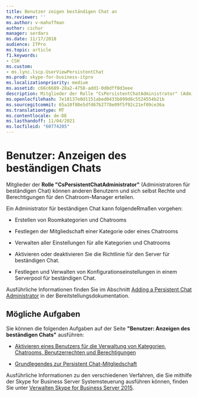 ```yaml
---
title: Benutzer zeigen beständigen Chat an
ms.reviewer: ''
ms.author: v-mahoffman
author: cichur
manager: serdars
ms.date: 11/17/2018
audience: ITPro
ms.topic: article
f1.keywords:
- CSH
ms.custom:
- ms.lync.lscp.UserViewPersistentChat
ms.prod: skype-for-business-itpro
ms.localizationpriority: medium
ms.assetid: c66c6689-28a2-4758-add1-0d0dff0d3eee
description: Mitglieder der Rolle "CsPersistentChatAdministrator" (Administratoren für beständigen Chat) können anderen Benutzern und sich selbst Rechte und Berechtigungen für den Chatroom-Manager erteilen.
ms.openlocfilehash: 7e18137e0d1151abed0433b899d8c5524554b21b
ms.sourcegitcommit: 65a10f80e5dfd67b2778e09f5f92c21ef09ce36a
ms.translationtype: MT
ms.contentlocale: de-DE
ms.lasthandoff: 11/04/2021
ms.locfileid: "60774205"
---
```

# <a name="users-view-persistent-chat"></a>Benutzer: Anzeigen des beständigen Chats

Mitglieder der **Rolle "CsPersistentChatAdministrator"** (Administratoren für beständigen Chat) können anderen Benutzern und sich selbst Rechte und Berechtigungen für den Chatroom-Manager erteilen.

Ein Administrator für beständigen Chat kann folgendeRmaßen vorgehen:

- Erstellen von Roomkategorien und Chatrooms

- Festlegen der Mitgliedschaft einer Kategorie oder eines Chatrooms

- Verwalten aller Einstellungen für alle Kategorien und Chatrooms

- Aktivieren oder deaktivieren Sie die Richtlinie für den Server für beständigen Chat.

- Festlegen und Verwalten von Konfigurationseinstellungen in einem Serverpool für beständigen Chat.

Ausführliche Informationen finden Sie im Abschnitt [Adding a Persistent Chat Administrator](/previous-versions/office/lync-server-2013/lync-server-2013-adding-a-persistent-chat-administrator) in der Bereitstellungsdokumentation.

## <a name="tasks-that-you-can-perform"></a>Mögliche Aufgaben

Sie können die folgenden Aufgaben auf der Seite **"Benutzer: Anzeigen des beständigen Chats"** ausführen:

- [Aktivieren eines Benutzers für die Verwaltung von Kategorien, Chatrooms, Benutzerrechten und Berechtigungen](/previous-versions/office/lync-server-2013/lync-server-2013-enabling-a-user-to-manage-categories-chat-rooms-and-user-rights-and-permissions)

- [Grundlegendes zur Persistent Chat-Mitgliedschaft](/previous-versions/office/lync-server-2013/understanding-persistent-chat-membership)

Ausführliche Informationen zu den verschiedenen Verfahren, die Sie mithilfe der Skype for Business Server Systemsteuerung ausführen können, finden Sie unter [Verwalten Skype for Business Server 2015](../../manage/manage.md).